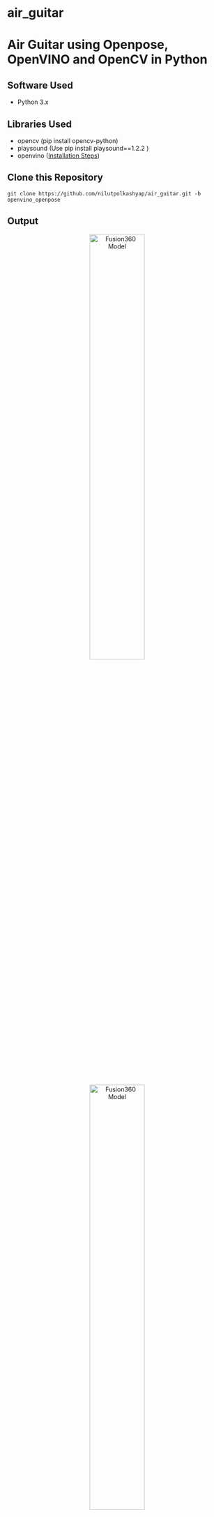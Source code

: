 # air_guitar

# Air Guitar using Openpose, OpenVINO and OpenCV in Python

## Software Used
- Python 3.x

## Libraries Used 
- opencv (pip install opencv-python)
- playsound (Use pip install playsound==1.2.2 )
- openvino ([Installation Steps](https://docs.openvino.ai/2021.1/openvino_docs_install_guides_installing_openvino_windows.html))

## Clone this Repository 
``` git clone https://github.com/nilutpolkashyap/air_guitar.git -b openvino_openpose ```

## Output
<div align="center">
<img  alt="Fusion360 Model" width="50%" src="https://gitlab.com/nilutpolkashyap/git_images/-/raw/main/air_guitar/openvino_openpose/Output1.JPG" />
</div>
<div align="center">
<img  alt="Fusion360 Model" width="50%" src="https://gitlab.com/nilutpolkashyap/git_images/-/raw/main/air_guitar/openvino_openpose/Output2.JPG" />
</div>

## Output Video🎬 - https://youtu.be/jAbdUZQsDHc

## Project Created by - 
- Nilutpol Kashyap - [nilutpolkashyap](https://github.com/nilutpolkashyap)

Intel Devmesh Project Link - _To Be updated soon_

Guitar Chords collected from 
 [https://sampleswap.org](https://sampleswap.org/filebrowser-new.php?d=INSTRUMENTS+%28MULTISAMPLED%29%2FGUITAR%2Fclean+electric+guitar+chords%2F)


